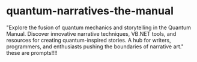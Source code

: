 # quantum-narratives-the-manual
"Explore the fusion of quantum mechanics and storytelling in the Quantum Manual. Discover innovative narrative techniques, VB.NET tools, and resources for creating quantum-inspired stories. A hub for writers, programmers, and enthusiasts pushing the boundaries of narrative art." these are prompts!!!!
